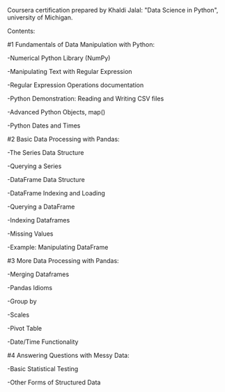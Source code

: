 Coursera certification prepared by Khaldi Jalal: "Data Science in Python", university of Michigan.

Contents:

#1 Fundamentals of Data Manipulation with Python:

-Numerical Python Library (NumPy)

-Manipulating Text with Regular Expression

-Regular Expression Operations documentation

-Python Demonstration: Reading and Writing CSV files

-Advanced Python Objects, map()

-Python Dates and Times

#2 Basic Data Processing with Pandas:

-The Series Data Structure

-Querying a Series

-DataFrame Data Structure

-DataFrame Indexing and Loading

-Querying a DataFrame

-Indexing Dataframes

-Missing Values

-Example: Manipulating DataFrame

#3 More Data Processing with Pandas:

-Merging Dataframes

-Pandas Idioms

-Group by

-Scales

-Pivot Table

-Date/Time Functionality

#4 Answering Questions with Messy Data:

-Basic Statistical Testing

-Other Forms of Structured Data











